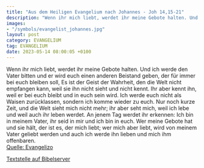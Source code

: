 ```yaml
---
title: "Aus dem Heiligen Evangelium nach Johannes - Joh 14,15-21"
description: "Wenn ihr mich liebt, werdet ihr meine Gebote halten. Und ich werde den Vater bitten und er wird euch einen anderen Beistand geben, der für immer bei euch bleiben soll, Es ist der Geist der Wahrheit, den die Welt nicht empfangen kann, weil sie ihn nicht sieht und nicht kennt. Ihr ...."
images:
- "/symbols/evangelist_johannes.jpg"
layout: post
category: EVANGELIUM
tag: EVANGELIUM
date: 2023-05-14 08:00:05 +0100
---
```

Wenn ihr mich liebt, werdet ihr meine Gebote halten.
Und ich werde den Vater bitten und er wird euch einen anderen Beistand geben, der für immer bei euch bleiben soll,
Es ist der Geist der Wahrheit, den die Welt nicht empfangen kann, weil sie ihn nicht sieht und nicht kennt. Ihr aber kennt ihn, weil er bei euch bleibt und in euch sein wird.<!--more-->
Ich werde euch nicht als Waisen zurücklassen, sondern ich komme wieder zu euch.
Nur noch kurze Zeit, und die Welt sieht mich nicht mehr; ihr aber seht mich, weil ich lebe und weil auch ihr leben werdet.
An jenem Tag werdet ihr erkennen: Ich bin in meinem Vater, ihr seid in mir und ich bin in euch.
Wer meine Gebote hat und sie hält, der ist es, der mich liebt; wer mich aber liebt, wird von meinem Vater geliebt werden und auch ich werde ihn lieben und mich ihm offenbaren.<br>
[Quelle: Evangelizo](https://evangeliumtagfuertag.org/DE/gospel)

[Textstelle auf Bibelserver](https://www.bibleserver.com/EU/Johannes14,15-21)
